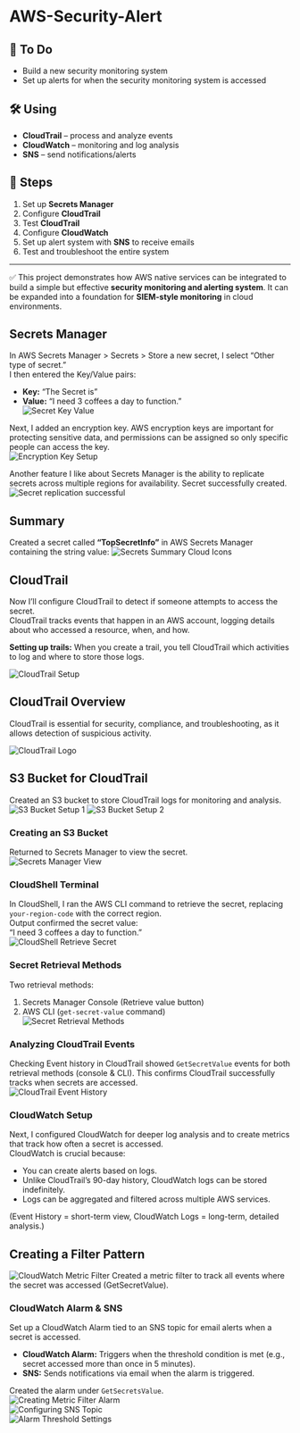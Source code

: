 # AWS-Security-Alert

## 📌 To Do
- Build a new security monitoring system  
- Set up alerts for when the security monitoring system is accessed  

## 🛠 Using
- **CloudTrail** – process and analyze events  
- **CloudWatch** – monitoring and log analysis  
- **SNS** – send notifications/alerts  

## 🚀 Steps
1. Set up **Secrets Manager**  
2. Configure **CloudTrail**  
3. Test **CloudTrail**  
4. Configure **CloudWatch**  
5. Set up alert system with **SNS** to receive emails  
6. Test and troubleshoot the entire system  

---

✅ This project demonstrates how AWS native services can be integrated to build a simple but effective **security monitoring and alerting system**. It can be expanded into a foundation for **SIEM-style monitoring** in cloud environments.

## Secrets Manager
In AWS Secrets Manager > Secrets > Store a new secret, I select “Other type of secret.”  
I then entered the Key/Value pairs:  
- **Key:** “The Secret is”  
- **Value:** “I need 3 coffees a day to function.”  
![Secret Key Value](secret-key-value.png)

Next, I added an encryption key. AWS encryption keys are important for protecting sensitive data, and permissions can be assigned so only specific people can access the key.  
![Encryption Key Setup](encryption-key.png)

Another feature I like about Secrets Manager is the ability to replicate secrets across multiple regions for availability.
Secret successfully created.
![Secret replication successful](secret-replication.png)

## Summary
Created a secret called **“TopSecretInfo”** in AWS Secrets Manager containing the string value:
![Secrets Summary Cloud Icons](secrets-summary-cloud-icons.png)

## CloudTrail

Now I’ll configure CloudTrail to detect if someone attempts to access the secret.  
CloudTrail tracks events that happen in an AWS account, logging details about who accessed a resource, when, and how.

**Setting up trails:** When you create a trail, you tell CloudTrail which activities to log and where to store those logs.  

![CloudTrail Setup](cloudtrail-setup.png) <!-- Image 5 -->
## CloudTrail Overview

CloudTrail is essential for security, compliance, and troubleshooting, as it allows detection of suspicious activity.

![CloudTrail Logo](cloudtrail-logo.png)

## S3 Bucket for CloudTrail

Created an S3 bucket to store CloudTrail logs for monitoring and analysis.  
![S3 Bucket Setup 1](s3-bucket-setup-1.png)
![S3 Bucket Setup 2](s3-bucket-setup-2.png)
### Creating an S3 Bucket
Returned to Secrets Manager to view the secret.  
![Secrets Manager View](secrets-manager-view.png) <!-- Image 9 -->

### CloudShell Terminal
In CloudShell, I ran the AWS CLI command to retrieve the secret, replacing `your-region-code` with the correct region.  
Output confirmed the secret value:  
“I need 3 coffees a day to function.”  
![CloudShell Retrieve Secret](cloudshell-retrieve-secret.png) <!-- Image 10 -->
### Secret Retrieval Methods
Two retrieval methods:  
1. Secrets Manager Console (Retrieve value button)  
2. AWS CLI (`get-secret-value` command)  
![Secret Retrieval Methods](secret-retrieval-methods.png) <!-- Image 11 -->

### Analyzing CloudTrail Events
Checking Event history in CloudTrail showed `GetSecretValue` events for both retrieval methods (console & CLI). This confirms CloudTrail successfully tracks when secrets are accessed.  
![CloudTrail Event History](cloudtrail-event-history.png) <!-- Image 12 -->

### CloudWatch Setup
Next, I configured CloudWatch for deeper log analysis and to create metrics that track how often a secret is accessed.  
CloudWatch is crucial because:  
- You can create alerts based on logs.  
- Unlike CloudTrail’s 90-day history, CloudWatch logs can be stored indefinitely.  
- Logs can be aggregated and filtered across multiple AWS services.  

(Event History = short-term view, CloudWatch Logs = long-term, detailed analysis.)  
## Creating a Filter Pattern  
![CloudWatch Metric Filter](cloudwatch-metric-filter.png) <!-- Image 13 -->
Created a metric filter to track all events where the secret was accessed (GetSecretValue).
### CloudWatch Alarm & SNS
Set up a CloudWatch Alarm tied to an SNS topic for email alerts when a secret is accessed.  

- **CloudWatch Alarm:** Triggers when the threshold condition is met (e.g., secret accessed more than once in 5 minutes).  
- **SNS:** Sends notifications via email when the alarm is triggered.  

Created the alarm under `GetSecretsValue`.  
![Creating Metric Filter Alarm](cloudwatch-alarm-setup.png) <!-- Image 14 -->  
![Configuring SNS Topic](sns-topic-setup.png) <!-- Image 15 -->  
![Alarm Threshold Settings](alarm-threshold-settings.png) <!-- Image 16 -->

